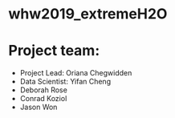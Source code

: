 
# whw2019_extremeH2O
# Project team:
* Project Lead: Oriana Chegwidden
* Data Scientist: Yifan Cheng
* Deborah Rose
* Conrad Koziol
* Jason Won